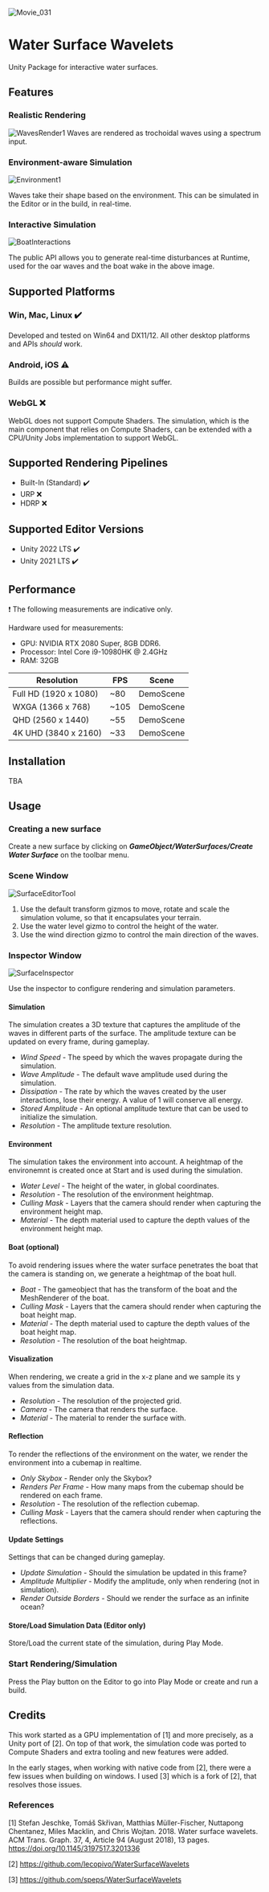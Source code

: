 ![Movie_031](https://github.com/seandillon92/WaterSurfaceWavelets-Plugins/assets/51912249/f7495a91-6ccd-4d7b-92bf-36bcdab9aab1)
# Water Surface Wavelets
Unity Package for interactive water surfaces.

## Features
### **Realistic Rendering**
![WavesRender1](https://github.com/seandillon92/WaterSurfaceWavelets-Plugins/assets/51912249/ca93c9fc-c173-4c29-9c35-a641ee02b4ea)
Waves are rendered as trochoidal waves using a spectrum input.

### **Environment-aware Simulation** 
![Environment1](https://github.com/seandillon92/WaterSurfaceWavelets-Plugins/assets/51912249/420be1bc-d484-44af-97d8-0b56b2015c2c)

Waves take their shape based on the environment. This can be simulated in the Editor or in the build, in real-time.
### **Interactive Simulation**
![BoatInteractions](https://github.com/seandillon92/WaterSurfaceWavelets-Plugins/assets/51912249/fad6baf6-b793-43e4-8a79-e4fd81c63625)

The public API allows you to generate real-time disturbances at Runtime, used for the oar waves and the boat wake in the above image.

## Supported Platforms
### Win, Mac, Linux :heavy_check_mark: 
Developed and tested on Win64 and DX11/12. All other desktop platforms and APIs *should* work.

### Android, iOS ⚠️
Builds are possible but performance might suffer.

### WebGL ❌
WebGL does not support Compute Shaders. The simulation, which is the main component that relies on Compute Shaders, can be extended with a CPU/Unity Jobs implementation to support WebGL.

## Supported Rendering Pipelines
* Built-In (Standard) ✔️
* URP ❌
* HDRP ❌

## Supported Editor Versions
* Unity 2022 LTS ✔️
* Unity 2021 LTS ✔️

## Performance

❗ The following measurements are indicative only.  




Hardware used for measurements:

* GPU: NVIDIA RTX 2080 Super, 8GB DDR6.
* Processor: Intel Core i9-10980HK @ 2.4GHz
* RAM: 32GB

|            Resolution         | FPS       |   Scene |
| --------------------| --------------------| --------------- |
| Full HD (1920 x 1080)| ~80 | DemoScene |
| WXGA (1366 x 768) | ~105| DemoScene |
| QHD (2560 x 1440) | ~55 | DemoScene |
| 4K UHD (3840 x 2160) | ~33| DemoScene|


## Installation
TBA

## Usage
### Creating a new surface
Create a new surface by clicking on ***GameObject/WaterSurfaces/Create Water Surface*** on the toolbar menu.

### Scene Window
![SurfaceEditorTool](https://github.com/seandillon92/WaterSurfaceWavelets-Plugins/assets/51912249/b8e66dc1-cc98-48cc-af60-2cf6f01b8ea8)
1. Use the default transform gizmos to move, rotate and scale the simulation volume, so that it encapsulates your terrain.
2. Use the water level gizmo to control the height of the water.
3. Use the wind direction gizmo to control the main direction of the waves. 


### Inspector Window
![SurfaceInspector](https://github.com/seandillon92/WaterSurfaceWavelets-Plugins/assets/51912249/59919312-ba57-411a-b3e7-c5752d49d8da)

Use the inspector to configure rendering and simulation parameters.

#### Simulation
The simulation creates a 3D texture that captures the amplitude of the waves in different parts of the surface. The amplitude texture can be updated on every frame, during gameplay.

- *Wind Speed* - The speed by which the waves propagate during the simulation.
- *Wave Amplitude* - The default wave amplitude used during the simulation.
- *Dissipation* - The rate by which the waves created by the user interactions, lose their energy. A value of 1 will conserve all energy.
- *Stored Amplitude* - An optional amplitude texture that can be used to initialize the simulation.
- *Resolution* - The amplitude texture resolution.

#### Environment
The simulation takes the environment into account. A heightmap of the environemnt is created once at Start and is used during the simulation.
- *Water Level* - The height of the water, in global coordinates.
- *Resolution* - The resolution of the environment heightmap.
- *Culling Mask* - Layers that the camera should render when capturing the environment height map.
- *Material* - The depth material used to capture the depth values of the environment height map.

#### Boat (optional)
To avoid rendering issues where the water surface penetrates the boat that the camera is standing on, we generate a heightmap of the boat hull.

- *Boat* - The gameobject that has the transform of the boat and the MeshRenderer of the boat.
- *Culling Mask* - Layers that the camera should render when capturing the boat height map.
- *Material* - The depth material used to capture the depth values of the boat height map.
- *Resolution* - The resolution of the boat heightmap.

#### Visualization
When rendering, we create a grid in the x-z plane and we sample its y values from the simulation data.
- *Resolution* - The resolution of the projected grid.
- *Camera* - The camera that renders the surface.
- *Material* - The material to render the surface with.

#### Reflection
To render the reflections of the environment on the water, we render the environment into a cubemap in realtime.
- *Only Skybox* - Render only the Skybox?
- *Renders Per Frame* - How many maps from the cubemap should be rendered on each frame.
- *Resolution* - The resolution of the reflection cubemap.
- *Culling Mask* - Layers that the camera should render when capturing the reflections.

#### Update Settings
Settings that can be changed during gameplay.
- *Update Simulation* - Should the simulation be updated in this frame?
- *Amplitude Multiplier* - Modify the amplitude, only when rendering (not in simulation).
- *Render Outside Borders* - Should we render the surface as an infinite ocean?

#### Store/Load Simulation Data (Editor only)
Store/Load the current state of the simulation, during Play Mode.

### Start Rendering/Simulation
Press the Play button on the Editor to go into Play Mode or create and run a build.

## Credits

This work started as a GPU implementation of [1] and more precisely, as a Unity port of [2]. On top of that work, the simulation code was ported to Compute Shaders and extra tooling and new features were added.

In the early stages, when working with native code from [2], there were a few issues when building on windows. I used [3] which is a fork of [2], that resolves those issues. 
### References
[1] Stefan Jeschke, Tomáš Skřivan, Matthias Müller-Fischer, Nuttapong Chentanez, Miles Macklin, and Chris Wojtan. 2018. Water surface wavelets. ACM Trans. Graph. 37, 4, Article 94 (August 2018), 13 pages. https://doi.org/10.1145/3197517.3201336

[2] https://github.com/lecopivo/WaterSurfaceWavelets

[3] https://github.com/speps/WaterSurfaceWavelets

